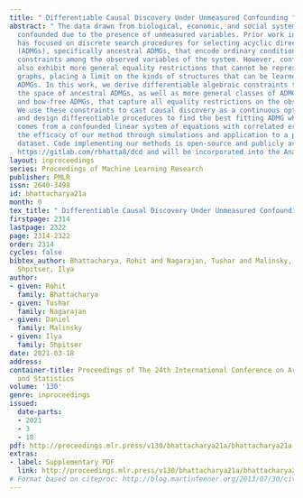 ```yaml
---
title: " Differentiable Causal Discovery Under Unmeasured Confounding "
abstract: " The data drawn from biological, economic, and social systems are often
  confounded due to the presence of unmeasured variables. Prior work in causal discovery
  has focused on discrete search procedures for selecting acyclic directed mixed graphs
  (ADMGs), specifically ancestral ADMGs, that encode ordinary conditional independence
  constraints among the observed variables of the system. However, confounded systems
  also exhibit more general equality restrictions that cannot be represented via these
  graphs, placing a limit on the kinds of structures that can be learned using ancestral
  ADMGs. In this work, we derive differentiable algebraic constraints that fully characterize
  the space of ancestral ADMGs, as well as more general classes of ADMGs, arid ADMGs
  and bow-free ADMGs, that capture all equality restrictions on the observed variables.
  We use these constraints to cast causal discovery as a continuous optimization problem
  and design differentiable procedures to find the best fitting ADMG when the data
  comes from a confounded linear system of equations with correlated errors. We demonstrate
  the efficacy of our method through simulations and application to a protein expression
  dataset. Code implementing our methods is open-source and publicly available at
  https://gitlab.com/rbhatta8/dcd and will be incorporated into the Ananke package. "
layout: inproceedings
series: Proceedings of Machine Learning Research
publisher: PMLR
issn: 2640-3498
id: bhattacharya21a
month: 0
tex_title: " Differentiable Causal Discovery Under Unmeasured Confounding "
firstpage: 2314
lastpage: 2322
page: 2314-2322
order: 2314
cycles: false
bibtex_author: Bhattacharya, Rohit and Nagarajan, Tushar and Malinsky, Daniel and
  Shpitser, Ilya
author:
- given: Rohit
  family: Bhattacharya
- given: Tushar
  family: Nagarajan
- given: Daniel
  family: Malinsky
- given: Ilya
  family: Shpitser
date: 2021-03-18
address: 
container-title: Proceedings of The 24th International Conference on Artificial Intelligence
  and Statistics
volume: '130'
genre: inproceedings
issued:
  date-parts:
  - 2021
  - 3
  - 18
pdf: http://proceedings.mlr.press/v130/bhattacharya21a/bhattacharya21a.pdf
extras:
- label: Supplementary PDF
  link: http://proceedings.mlr.press/v130/bhattacharya21a/bhattacharya21a-supp.pdf
# Format based on citeproc: http://blog.martinfenner.org/2013/07/30/citeproc-yaml-for-bibliographies/
---
```

